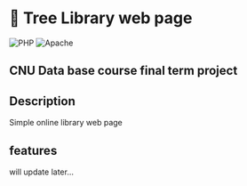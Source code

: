# :book: Tree Library web page
![PHP](https://img.shields.io/badge/php-%23777BB4.svg?style=for-the-badge&logo=php&logoColor=white) ![Apache](https://img.shields.io/badge/apache-%23D42029.svg?style=for-the-badge&logo=apache&logoColor=white)


## CNU Data base course final term project

## Description
Simple online library web page

## features
will update later...
